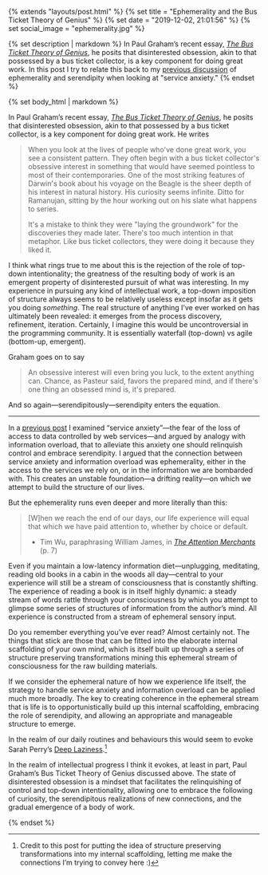 {% extends "layouts/post.html" %}
{% set title = "Ephemerality and the Bus Ticket Theory of Genius" %}
{% set date = "2019-12-02, 21:01:56" %}
{% set social_image = "ephemerality.jpg" %}

{% set description | markdown %}
In Paul Graham’s recent essay, _[The Bus Ticket Theory of
Genius](http://paulgraham.com/genius.html)_, he posits that
disinterested obsession, akin to that possessed by a bus ticket
collector, is a key component for doing great work. In this post I try
to relate this back to my [previous
discussion](https://jpeoples.github.io/blog/2019/11/service-anxiety-information-overload/)
of ephemerality and serendipity when looking at "service anxiety."
{% endset %}

{% set body_html | markdown %}

In Paul Graham’s recent essay, _[The Bus Ticket Theory of
Genius](http://paulgraham.com/genius.html)_, he posits that
disinterested obsession, akin to that possessed by a bus ticket
collector, is a key component for doing great work. He writes


> When you look at the lives of people who've done great work, you
> see a consistent pattern. They often begin with a bus ticket
> collector's obsessive interest in something that would have seemed
> pointless to most of their contemporaries. One of the most
> striking features of Darwin's book about his voyage on the Beagle
> is the sheer depth of his interest in natural history. His
> curiosity seems infinite. Ditto for Ramanujan, sitting by the hour
> working out on his slate what happens to series.
>
> It's a mistake to think they were "laying the groundwork" for the
> discoveries they made later. There's too much intention in that
> metaphor. Like bus ticket collectors, they were doing it because
> they liked it.

I think what rings true to me about this is the rejection of the role of
top-down intentionality; the greatness of the resulting body of work is
an emergent property of disinterested pursuit of what was interesting.
In my experience in pursuing any kind of intellectual work, a top-down
imposition of structure always seems to be relatively useless except
insofar as it gets you doing _something_. The real structure of anything
I’ve ever worked on has ultimately been revealed: it emerges from the
process discovery, refinement, iteration. Certainly, I imagine this
would be uncontroversial in the programming community. It is essentially
waterfall (top-down) vs agile (bottom-up, emergent).

Graham goes on to say


> An obsessive interest will even bring you luck, to the extent anything
> can. Chance, as Pasteur said, favors the prepared mind, and if there's
> one thing an obsessed mind is, it's prepared.

And so again—serendipitously—serendipity enters the equation.

---

In a [previous
post](https://jpeoples.github.io/blog/2019/11/service-anxiety-information-overload/)
I examined “service anxiety”—the fear of the loss of access to data
controlled by web services—and argued by analogy with information
overload, that to alleviate this anxiety one should relinquish control
and embrace serendipity. I argued that the connection between service
anxiety and information overload was ephemerality, either in the access
to the services we rely on, or in the information we are bombarded with.
This creates an unstable foundation—a drifting reality—on which we
attempt to build the structure of our lives.

But the ephemerality runs even deeper and more literally than this:


> [W]hen we reach the end of our days, our life experience will equal
> that which we have paid attention to, whether by choice or default. 
>
> * Tim Wu, paraphrasing William James, in _[The Attention
>   Merchants](https://www.amazon.com/Attention-Merchants-Scramble-Inside-Heads/dp/0385352018)_
>   (p. 7)

Even if you maintain a low-latency information diet—unplugging,
meditating, reading old books in a cabin in the woods all day—central to
your experience will still be a stream of consciousness that is
constantly shifting. The experience of reading a book is in itself
highly dynamic: a steady stream of words rattle through your
consciousness by which you attempt to glimpse some series of structures
of information from the author’s mind. All experience is constructed
from a stream of ephemeral sensory input.

Do you remember everything you’ve ever read? Almost certainly not. The
things that stick are those that can be fitted into the elaborate
internal scaffolding of your own mind, which is itself built up through
a series of structure preserving transformations mining this ephemeral
stream of consciousness for the raw building materials.

If we consider the ephemeral nature of how we experience life itself,
the strategy to handle service anxiety and information overload can be
applied much more broadly. The key to creating coherence in the
ephemeral stream that is life is to opportunistically build up this
internal scaffolding, embracing the role of serendipity, and allowing an
appropriate and manageable structure to emerge. 

In the realm of our daily routines and behaviours this would seem to
evoke Sarah Perry’s [Deep
Laziness](https://www.ribbonfarm.com/2018/04/06/deep-laziness/).[^1]

In the realm of intellectual progress I think it evokes, at least in
part, Paul Graham’s Bus Ticket Theory of Genius discussed above. The
state of disinterested obsession is a mindset that facilitates the
relinquishing of control and top-down intentionality, allowing one to
embrace the following of curiosity, the serendipitous realizations of
new connections, and the gradual emergence of a body of work.


[^1]:
     Credit to this post for putting the idea of structure preserving
     transformations into my internal scaffolding, letting me make the
     connections I’m trying to convey here :)

{% endset %}
